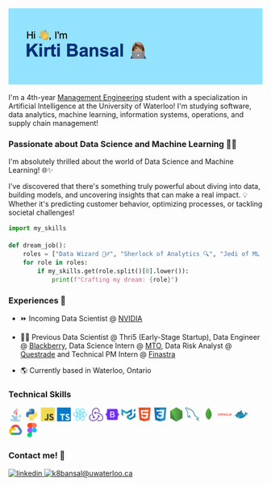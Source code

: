<img src="https://github.com/kirtibansal2002/kirtibansal2002/blob/main/Image.jpeg">

I'm a 4th-year [Management Engineering](https://uwaterloo.ca/future-students/programs/management-engineering) student with a specialization in Artificial Intelligence at the University of Waterloo! I'm studying software, data analytics, machine learning, information systems, operations, and supply chain management!

### Passionate about Data Science and Machine Learning 🌟🚀

I'm absolutely thrilled about the world of Data Science and Machine Learning! 🌐✨

I've discovered that there's something truly powerful about diving into data, building models, and uncovering insights that can make a real impact. 💡 Whether it's predicting customer behavior, optimizing processes, or tackling societal challenges!

```python
import my_skills

def dream_job():
    roles = ["Data Wizard 🧙‍♂️", "Sherlock of Analytics 🔍", "Jedi of ML 🤖", "Product Enchanter ✨"]
    for role in roles:
        if my_skills.get(role.split()[0].lower()):
            print(f"Crafting my dream: {role}")
```

### Experiences 👔

- ⏩ Incoming Data Scientist @ [NVIDIA](https://www.nvidia.com/en-us/)

- 👩‍💻 Previous Data Scientist @ Thri5 (Early-Stage Startup), Data Engineer @ [Blackberry](https://www.blackberry.com/us/en), Data Science Intern @ [MTO](https://www.ontario.ca/page/ministry-transportation), Data Risk Analyst @ [Questrade](https://www.questrade.com/?s_cid=qfgtq091_cpc_google&gad_source=1&gclid=CjwKCAjwuJ2xBhA3EiwAMVjkVJP80fTKff6SRXBueOKP6MF8euDMn0uJLn6nOJyodC7CWLUjQaUbwBoCCXYQAvD_BwE&gclsrc=aw.ds) and Technical PM Intern @ [Finastra](https://www.finastra.com)

- 🌎 Currently based in Waterloo, Ontario

### Technical Skills
<p align="left"><a href="https://www.java.com/"><img src="https://raw.githubusercontent.com/devicons/devicon/master/icons/java/java-original.svg" height="28" alt="Java"></a> <a href="https://www.python.org/"><img src="https://raw.githubusercontent.com/devicons/devicon/master/icons/python/python-original.svg" height="28" alt="Python"></a> <a href="https://www.javascript.com/"><img src="https://raw.githubusercontent.com/devicons/devicon/master/icons/javascript/javascript-original.svg" height="28" alt="JavaScript"></a> <a href="https://www.typescriptlang.org/"><img src="https://raw.githubusercontent.com/devicons/devicon/master/icons/typescript/typescript-original.svg" height="28" alt="TypeScript"></a> <a href="https://reactjs.org/"><img src="https://raw.githubusercontent.com/devicons/devicon/master/icons/react/react-original.svg" height="28" alt="React"></a> <a href="https://redux.js.org/"><img src="https://raw.githubusercontent.com/devicons/devicon/master/icons/redux/redux-original.svg" height="28" alt="Redux"></a> <a href="https://getbootstrap.com/"><img src="https://raw.githubusercontent.com/devicons/devicon/master/icons/bootstrap/bootstrap-plain.svg" height="28" alt="Bootstrap"></a> <a href="https://mui.com/"><img src="https://raw.githubusercontent.com/devicons/devicon/master/icons/materialui/materialui-original.svg" height="28" alt="MUI"></a> <a href="https://developer.mozilla.org/docs/Web/HTML"><img src="https://raw.githubusercontent.com/devicons/devicon/master/icons/html5/html5-original.svg" height="28" alt="HTML5"></a> <a href="https://developer.mozilla.org/docs/Web/CSS"><img src="https://raw.githubusercontent.com/devicons/devicon/master/icons/css3/css3-original.svg" height="28" alt="CSS3"></a> <a href="https://nodejs.org/"><img src="https://raw.githubusercontent.com/devicons/devicon/master/icons/nodejs/nodejs-original.svg" height="28" alt="Node.js"></a> <a href="https://www.mysql.com/"><img src="https://raw.githubusercontent.com/devicons/devicon/master/icons/mysql/mysql-original.svg" height="28" alt="MySQL"></a> <a href="https://www.mongodb.com/"><img src="https://raw.githubusercontent.com/devicons/devicon/master/icons/mongodb/mongodb-original.svg" height="28" alt="MongoDB"></a> <a href="https://www.oracle.com/database/"><img src="https://raw.githubusercontent.com/devicons/devicon/master/icons/oracle/oracle-original.svg" height="28" alt="Oracle"></a> <a href="https://www.docker.com/"><img src="https://raw.githubusercontent.com/devicons/devicon/master/icons/docker/docker-original.svg" height="28" alt="Docker"></a> <a href="https://cloud.google.com/"><img src="https://raw.githubusercontent.com/devicons/devicon/master/icons/googlecloud/googlecloud-original.svg" height="28" alt="GCP"></a> <a href="https://www.figma.com/"><img src="https://raw.githubusercontent.com/devicons/devicon/master/icons/figma/figma-original.svg" height="28" alt="Figma"></a></p>






### Contact me! 💬
<div align="left">
<a href="https://www.linkedin.com/in/kirti-bansal/" target="_blank">
<img src=https://img.shields.io/badge/linkedin-%231E77B5.svg?&style=for-the-badge&logo=linkedin&logoColor=white alt=linkedin style="margin-bottom: 5px;" />
</a>  
<a href="mailto:k8bansal@uwaterloo.ca.ca" target="_blank"> 
<img src="https://img.shields.io/badge/email-%230078D4.svg?&style=for-the-badge&logo=microsoft-outlook&logoColor=white" alt="k8bansal@uwaterloo.ca">
</a>


